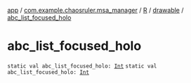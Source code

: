 [app](../../../index.md) / [com.example.chaosruler.msa_manager](../../index.md) / [R](../index.md) / [drawable](index.md) / [abc_list_focused_holo](.)

# abc_list_focused_holo

`static val abc_list_focused_holo: `[`Int`](https://kotlinlang.org/api/latest/jvm/stdlib/kotlin/-int/index.html)
`static val abc_list_focused_holo: `[`Int`](https://kotlinlang.org/api/latest/jvm/stdlib/kotlin/-int/index.html)